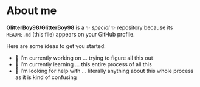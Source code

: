 # About me


**GlitterBoy98/GlitterBoy98** is a ✨ _special_ ✨ repository because its `README.md` (this file) appears on your GitHub profile.

Here are some ideas to get you started:

- 🔭 I’m currently working on ... trying to figure all this out
- 🌱 I’m currently learning ... this entire process of all this
- 🤔 I’m looking for help with ... literally anything about this whole process as it is kind of confusing


